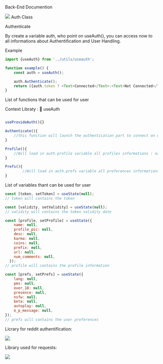 Back-End Documention

![](https://d33wubrfki0l68.cloudfront.net/554c3b0e09cf167f0281fda839a5433f2040b349/ecfc9/img/header_logo.svg)
Auth Class

Authenticate

By create a variable auth, who point on useAuth(), you can access now to all informations about Authentification and User Handling.


Example
```js
import {useAuth} from '../utils/useauth';

function example() {
    const auth = useAuth();

    auth.Authenticate();
    return ({auth.token ? <Text>Connected</Text>:<Text>Not Connected</Text>})
}
```

List of functions that can be used for user

Context Libraty : 🐠 useAuth

```js

useProvideAuth(){}

Authenticate(){
    //this function will launch the authentication part to connect on user reddit account
}

Profile(){
    //Will load in auth.profile variable all profiles informations : name, profile_pic, desc, karma, coins, prefix, url, num_comments
}

Prefs(){
        //Will load in auth.prefs variable all preferences informations : lang, pms, over_18, presence, nsfw, beta, autoplay, e_p_message
}
```

List of variables thant can be used for user

```js
const [token, setToken] = useState(null);
// token will contains the token

const [validity, setValidity] = useState(null);
// validity will contains the token validity date

const [profile, setProfile] = useState({
    name: null,
    profile_pic: null,
    desc: null,
    karma: null,
    coins: null,
    prefix: null,
    url: null,
    num_comments: null,
  });
// profile will contains the profile information

const [prefs, setPrefs] = useState({
    lang: null,
    pms: null,
    over_18: null,
    presence: null,
    nsfw: null,
    beta: null,
    autoplay: null,
    e_p_message: null,
});
// prefs will contains the user preferences

```

Licrary for reddit authentification: 

![](https://raw.githubusercontent.com/FormidableLabs/react-native-app-auth/main/docs/react-native-app-auth-logo.png)

Library used for requests:

![](https://axios-http.com/assets/logo.svg)